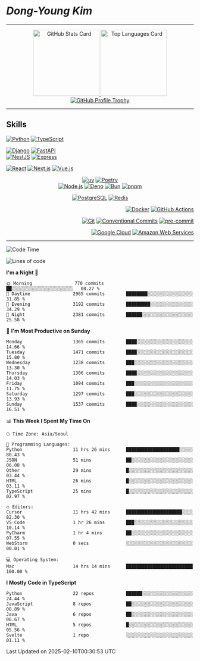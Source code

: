 # **_Dong-Young Kim_**

---

<!-- markdownlint-disable MD033 -->
<p align="center">
  <a href="https://github.com/anuraghazra/github-readme-stats#github-stats-card">
    <img
      height="178"
      alt="GitHub Stats Card"
      src="https://github-readme-stats.vercel.app/api?username=pers0n4&hide_title=true&include_all_commits=true&hide_border=true&show_icons=true&icon_color=00abc0&ring_color=5f4b8b&theme=onedark&text_color=f0eee9"
    />
  </a>
  <a href="https://github.com/anuraghazra/github-readme-stats#top-languages-card">
    <img
      height="178"
      alt="Top Languages Card"
      src="https://github-readme-stats.vercel.app/api/top-langs?username=pers0n4&hide_title=true&hide_border=true&layout=compact&langs_count=8&size_weight=0.5&count_weight=0.5&hide=css,html,tex&theme=onedark&text_color=f0eee9"
    />
  </a>
  <a href="https://github.com/ryo-ma/github-profile-trophy">
    <img
      alt="GitHub Profile Trophy"
      src="https://github-profile-trophy.vercel.app/?username=pers0n4&row=1&no-frame=true&theme=onedark"
    />
  </a>
</p>
<!-- markdownlint-enable -->

---

## Skills

<!-- markdownlint-disable MD033 -->
<div align="left">

[![Python](https://img.shields.io/endpoint?style=for-the-badge&url=https://badges.deno.dev/python)][Python]
[![TypeScript](https://img.shields.io/endpoint?style=for-the-badge&url=https://badges.deno.dev/typescript)][TypeScript]

[![Django](https://img.shields.io/endpoint?style=for-the-badge&url=https://badges.deno.dev/django)][Django]
[![FastAPI](https://img.shields.io/endpoint?style=for-the-badge&url=https://badges.deno.dev/fastapi)][FastAPI]
\
[![NestJS](https://img.shields.io/endpoint?style=for-the-badge&url=https://badges.deno.dev/nestjs)][NestJS]
[![Express](https://img.shields.io/endpoint?style=for-the-badge&url=https://badges.deno.dev/express)][Express]

[![React](https://img.shields.io/endpoint?style=for-the-badge&url=https://badges.deno.dev/react)][React]
[![Next.js](https://img.shields.io/endpoint?style=for-the-badge&url=https://badges.deno.dev/next.js)][Next.js]
[![Vue.js](https://img.shields.io/endpoint?style=for-the-badge&url=https://badges.deno.dev/vue.js)][Vue.js]

</div>
<div align="center">

[![uv](https://img.shields.io/endpoint?style=for-the-badge&url=https://badges.deno.dev/uv)][uv]
[![Poetry](https://img.shields.io/endpoint?style=for-the-badge&url=https://badges.deno.dev/poetry)][Poetry]
\
[![Node.js](https://img.shields.io/endpoint?style=for-the-badge&url=https://badges.deno.dev/node.js)][Node.js]
[![Deno](https://img.shields.io/endpoint?style=for-the-badge&url=https://badges.deno.dev/deno)][Deno]
[![Bun](https://img.shields.io/endpoint?style=for-the-badge&url=https://badges.deno.dev/bun)][Bun]
[![pnpm](https://img.shields.io/endpoint?style=for-the-badge&url=https://badges.deno.dev/pnpm)][pnpm]

[![PostgreSQL](https://img.shields.io/endpoint?style=for-the-badge&url=https://badges.deno.dev/postgresql)][PostgreSQL]
[![Redis](https://img.shields.io/endpoint?style=for-the-badge&url=https://badges.deno.dev/redis)][Redis]

</div>
<div align="right">

[![Docker](https://img.shields.io/endpoint?style=for-the-badge&url=https://badges.deno.dev/docker)][Docker]
[![GitHub Actions](https://img.shields.io/endpoint?style=for-the-badge&url=https://badges.deno.dev/githubactions)][GitHub Actions]

[![Git](https://img.shields.io/endpoint?style=for-the-badge&url=https://badges.deno.dev/git)][Git]
[![Conventional Commits](https://img.shields.io/endpoint?style=for-the-badge&url=https://badges.deno.dev/conventionalcommits)][Conventional Commits]
[![pre-commit](https://img.shields.io/endpoint?style=for-the-badge&url=https://badges.deno.dev/precommit)][pre-commit]

[![Google Cloud](https://img.shields.io/endpoint?style=for-the-badge&url=https://badges.deno.dev/googlecloud)][Google Cloud]
[![Amazon Web Services](https://img.shields.io/endpoint?style=for-the-badge&url=https://badges.deno.dev/amazonwebservices)][Amazon Web Services]

</div>
<!-- markdownlint-enable -->

---

<!-- markdownlint-disable MD033 -->
<!-- prettier-ignore-start -->

<!--START_SECTION:waka-->
![Code Time](http://img.shields.io/badge/Code%20Time-4%2C191%20hrs%2043%20mins-blue)

![Lines of code](https://img.shields.io/badge/From%20Hello%20World%20I%27ve%20Written-2.7%20million%20lines%20of%20code-blue)

**I'm a Night 🦉** 

```text
🌞 Morning                770 commits         ██░░░░░░░░░░░░░░░░░░░░░░░   08.27 % 
🌆 Daytime                2965 commits        ████████░░░░░░░░░░░░░░░░░   31.85 % 
🌃 Evening                3192 commits        █████████░░░░░░░░░░░░░░░░   34.29 % 
🌙 Night                  2381 commits        ██████░░░░░░░░░░░░░░░░░░░   25.58 % 
```
📅 **I'm Most Productive on Sunday** 

```text
Monday                   1365 commits        ████░░░░░░░░░░░░░░░░░░░░░   14.66 % 
Tuesday                  1471 commits        ████░░░░░░░░░░░░░░░░░░░░░   15.80 % 
Wednesday                1238 commits        ███░░░░░░░░░░░░░░░░░░░░░░   13.30 % 
Thursday                 1306 commits        ████░░░░░░░░░░░░░░░░░░░░░   14.03 % 
Friday                   1094 commits        ███░░░░░░░░░░░░░░░░░░░░░░   11.75 % 
Saturday                 1297 commits        ███░░░░░░░░░░░░░░░░░░░░░░   13.93 % 
Sunday                   1537 commits        ████░░░░░░░░░░░░░░░░░░░░░   16.51 % 
```


📊 **This Week I Spent My Time On** 

```text
🕑︎ Time Zone: Asia/Seoul

💬 Programming Languages: 
Python                   11 hrs 26 mins      ████████████████████░░░░░   80.43 % 
JSON                     51 mins             ██░░░░░░░░░░░░░░░░░░░░░░░   06.08 % 
Other                    29 mins             █░░░░░░░░░░░░░░░░░░░░░░░░   03.44 % 
HTML                     26 mins             █░░░░░░░░░░░░░░░░░░░░░░░░   03.11 % 
TypeScript               25 mins             █░░░░░░░░░░░░░░░░░░░░░░░░   02.97 % 

🔥 Editors: 
Cursor                   11 hrs 42 mins      █████████████████████░░░░   82.30 % 
VS Code                  1 hr 26 mins        ███░░░░░░░░░░░░░░░░░░░░░░   10.14 % 
PyCharm                  1 hr 4 mins         ██░░░░░░░░░░░░░░░░░░░░░░░   07.55 % 
WebStorm                 0 secs              ░░░░░░░░░░░░░░░░░░░░░░░░░   00.01 % 

💻 Operating System: 
Mac                      14 hrs 14 mins      █████████████████████████   100.00 % 
```

**I Mostly Code in TypeScript** 

```text
Python                   22 repos            ██████░░░░░░░░░░░░░░░░░░░   24.44 % 
JavaScript               8 repos             ██░░░░░░░░░░░░░░░░░░░░░░░   08.89 % 
Java                     6 repos             ██░░░░░░░░░░░░░░░░░░░░░░░   06.67 % 
HTML                     5 repos             █░░░░░░░░░░░░░░░░░░░░░░░░   05.56 % 
Svelte                   1 repo              ░░░░░░░░░░░░░░░░░░░░░░░░░   01.11 % 
```




 Last Updated on 2025-02-10T00:30:53 UTC
<!--END_SECTION:waka-->

<!-- markdownlint-enable -->
<!-- prettier-ignore-end -->

<!-- markdownlint-disable MD013 -->
<!-------------------------------- Badge Links -------------------------------->

<!-- MARK: Languages -->

[Python]: https://www.python.org/
[TypeScript]: https://www.typescriptlang.org/

<!-- MARK: Frameworks & Libraries > Backend -->

[Django]: https://www.djangoproject.com/
[FastAPI]: https://fastapi.tiangolo.com/
[NestJS]: https://nestjs.com/
[Express]: https://expressjs.com/
<!-- [Fastify]: https://www.fastify.io/ -->

<!-- MARK: Frameworks & Libraries > Frontend -->

[React]: https://react.dev/
[Next.js]: https://nextjs.org/
[Vue.js]: https://vuejs.org/
<!-- [Svelte]: https://svelte.dev/ -->
<!-- [Astro]: https://astro.build/ -->

<!-- MARK: Frameworks & Libraries > Tools -->

[uv]: https://docs.astral.sh/uv/
[Poetry]: https://python-poetry.org/
[Node.js]: https://nodejs.org/
[Deno]: https://deno.com/
[Bun]: https://bun.sh/
[pnpm]: https://pnpm.io/

<!-- MARK: Database -->

[PostgreSQL]: https://www.postgresql.org/
[Redis]: https://redis.io/
<!-- [MariaDB]: https://mariadb.org/ -->
<!-- [MongoDB]: https://www.mongodb.com/ -->

<!-- MARK: DevOps -->

[Docker]: https://www.docker.com/
[GitHub Actions]: https://docs.github.com/actions
<!-- [Kubernetes]: https://kubernetes.io/ -->

<!-- MARK: Version Control -->

[Git]: https://git-scm.com/
[Conventional Commits]: https://conventionalcommits.org
[pre-commit]: https://pre-commit.com/

<!-- MARK: Cloud -->

[Google Cloud]: https://cloud.google.com/
[Amazon Web Services]: https://aws.amazon.com/
<!-- [Netlify]: https://www.netlify.com/ -->
<!-- [Vercel]: https://vercel.com/ -->
<!-- [Firebase]: https://firebase.google.com/ -->
<!-- [Supabase]: https://supabase.com/ -->
<!-- [Cloudflare]: https://www.cloudflare.com/ -->
<!-- [Fly.io]: https://fly.io/ -->
<!-- [DigitalOcean]: https://www.digitalocean.com/ -->
<!-- [Render]: https://render.com/ -->

<!-- MARK: OS -->

<!-- [Ubuntu]: https://ubuntu.com/ -->
<!-- [Arch Linux]: https://archlinux.org/ -->
<!-- [Alpine Linux]: https://alpinelinux.org/ -->
